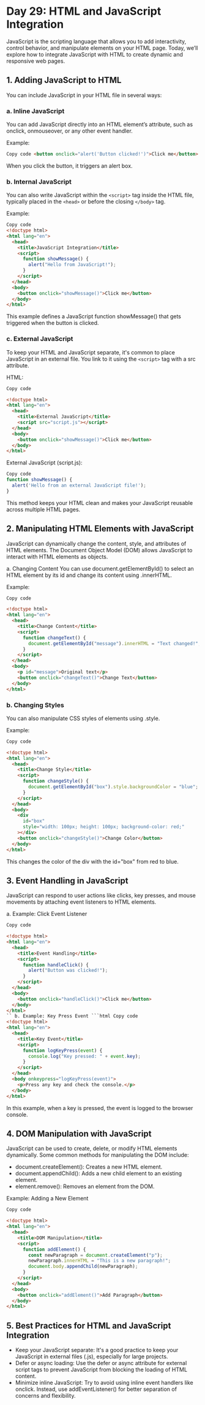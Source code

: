 # Day 29: HTML and JavaScript Integration

JavaScript is the scripting language that allows you to add interactivity, control behavior, and manipulate elements on your HTML page. Today, we’ll explore how to integrate JavaScript with HTML to create dynamic and responsive web pages.

## 1. Adding JavaScript to HTML

You can include JavaScript in your HTML file in several ways:

### a. Inline JavaScript

You can add JavaScript directly into an HTML element’s attribute, such as onclick, onmouseover, or any other event handler.

Example:

```html
Copy code <button onclick="alert('Button clicked!')">Click me</button>
```

When you click the button, it triggers an alert box.

### b. Internal JavaScript

You can also write JavaScript within the `<script>` tag inside the HTML file, typically placed in the `<head>` or before the closing `</body>` tag.

Example:

```html
Copy code
<!doctype html>
<html lang="en">
  <head>
    <title>JavaScript Integration</title>
    <script>
      function showMessage() {
        alert("Hello from JavaScript!");
      }
    </script>
  </head>
  <body>
    <button onclick="showMessage()">Click me</button>
  </body>
</html>
```

This example defines a JavaScript function showMessage() that gets triggered when the button is clicked.

### c. External JavaScript

To keep your HTML and JavaScript separate, it's common to place JavaScript in an external file. You link to it using the `<script>` tag with a src attribute.

HTML:

```html
Copy code

<!doctype html>
<html lang="en">
  <head>
    <title>External JavaScript</title>
    <script src="script.js"></script>
  </head>
  <body>
    <button onclick="showMessage()">Click me</button>
  </body>
</html>
```

External JavaScript (script.js):

```javascript
Copy code
function showMessage() {
  alert('Hello from an external JavaScript file!');
}
```

This method keeps your HTML clean and makes your JavaScript reusable across multiple HTML pages.

## 2. Manipulating HTML Elements with JavaScript

JavaScript can dynamically change the content, style, and attributes of HTML elements. The Document Object Model (DOM) allows JavaScript to interact with HTML elements as objects.

a. Changing Content
You can use document.getElementById() to select an HTML element by its id and change its content using .innerHTML.

Example:

```html
Copy code

<!doctype html>
<html lang="en">
  <head>
    <title>Change Content</title>
    <script>
      function changeText() {
        document.getElementById("message").innerHTML = "Text changed!";
      }
    </script>
  </head>
  <body>
    <p id="message">Original text</p>
    <button onclick="changeText()">Change Text</button>
  </body>
</html>
```

### b. Changing Styles

You can also manipulate CSS styles of elements using .style.

Example:

```html
Copy code

<!doctype html>
<html lang="en">
  <head>
    <title>Change Style</title>
    <script>
      function changeStyle() {
        document.getElementById("box").style.backgroundColor = "blue";
      }
    </script>
  </head>
  <body>
    <div
      id="box"
      style="width: 100px; height: 100px; background-color: red;"
    ></div>
    <button onclick="changeStyle()">Change Color</button>
  </body>
</html>
```

This changes the color of the div with the id="box" from red to blue.

## 3. Event Handling in JavaScript

JavaScript can respond to user actions like clicks, key presses, and mouse movements by attaching event listeners to HTML elements.

a. Example: Click Event Listener

````html
Copy code

<!doctype html>
<html lang="en">
  <head>
    <title>Event Handling</title>
    <script>
      function handleClick() {
        alert("Button was clicked!");
      }
    </script>
  </head>
  <body>
    <button onclick="handleClick()">Click me</button>
  </body>
</html>
`` b. Example: Key Press Event ```html Copy code
<!doctype html>
<html lang="en">
  <head>
    <title>Key Event</title>
    <script>
      function logKeyPress(event) {
        console.log("Key pressed: " + event.key);
      }
    </script>
  </head>
  <body onkeypress="logKeyPress(event)">
    <p>Press any key and check the console.</p>
  </body>
</html>
````

In this example, when a key is pressed, the event is logged to the browser console.

## 4. DOM Manipulation with JavaScript

JavaScript can be used to create, delete, or modify HTML elements dynamically. Some common methods for manipulating the DOM include:

- document.createElement(): Creates a new HTML element.
- document.appendChild(): Adds a new child element to an existing element.
- element.remove(): Removes an element from the DOM.

Example: Adding a New Element

```html
Copy code

<!doctype html>
<html lang="en">
  <head>
    <title>DOM Manipulation</title>
    <script>
      function addElement() {
        const newParagraph = document.createElement("p");
        newParagraph.innerHTML = "This is a new paragraph!";
        document.body.appendChild(newParagraph);
      }
    </script>
  </head>
  <body>
    <button onclick="addElement()">Add Paragraph</button>
  </body>
</html>
```

## 5. Best Practices for HTML and JavaScript Integration

- Keep your JavaScript separate: It's a good practice to keep your JavaScript in external files (.js), especially for large projects.
- Defer or async loading: Use the defer or async attribute for external script tags to prevent JavaScript from blocking the loading of HTML content.
- Minimize inline JavaScript: Try to avoid using inline event handlers like onclick. Instead, use addEventListener() for better separation of concerns and flexibility.
